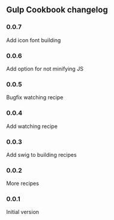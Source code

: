 ## Gulp Cookbook changelog

### 0.0.7
Add icon font building

### 0.0.6
Add option for not minifying JS

### 0.0.5
Bugfix watching recipe

### 0.0.4
Add watching recipe

### 0.0.3
Add swig to building recipes

### 0.0.2
More recipes

### 0.0.1
Initial version